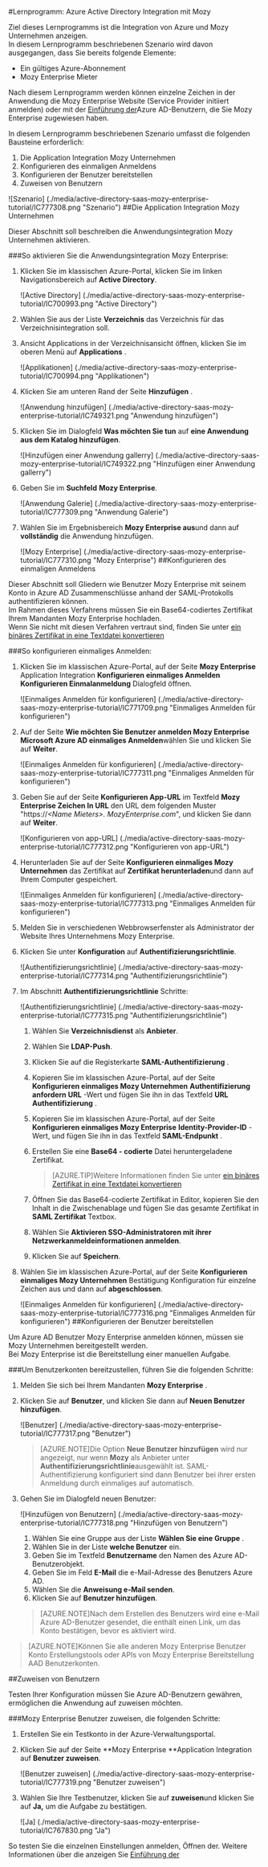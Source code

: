 <properties 
    pageTitle="Lernprogramm: Azure Active Directory Integration mit Mozy | Microsoft Azure" 
    description="Erfahren Sie, wie mit Mozy Enterprise Azure Active Directory-auf automatisierte Bereitstellung und mehr!" 
    services="active-directory" 
    authors="jeevansd"  
    documentationCenter="na" 
    manager="femila"/>
<tags 
    ms.service="active-directory" 
    ms.devlang="na" 
    ms.topic="article" 
    ms.tgt_pltfrm="na" 
    ms.workload="identity" 
    ms.date="09/29/2016" 
    ms.author="jeedes" />

#<a name="tutorial-azure-active-directory-integration-with-mozy-enterprise"></a>Lernprogramm: Azure Active Directory Integration mit Mozy
  
Ziel dieses Lernprogramms ist die Integration von Azure und Mozy Unternehmen anzeigen.  
In diesem Lernprogramm beschriebenen Szenario wird davon ausgegangen, dass Sie bereits folgende Elemente:

-   Ein gültiges Azure-Abonnement
-   Mozy Enterprise Mieter
  
Nach diesem Lernprogramm werden können einzelne Zeichen in der Anwendung die Mozy Enterprise Website (Service Provider initiiert anmelden) oder mit der [Einführung der](active-directory-saas-access-panel-introduction.md)Azure AD-Benutzern, die Sie Mozy Enterprise zugewiesen haben.
  
In diesem Lernprogramm beschriebenen Szenario umfasst die folgenden Bausteine erforderlich:

1.  Die Application Integration Mozy Unternehmen
2.  Konfigurieren des einmaligen Anmeldens
3.  Konfigurieren der Benutzer bereitstellen
4.  Zuweisen von Benutzern

![Szenario] (./media/active-directory-saas-mozy-enterprise-tutorial/IC777308.png "Szenario")
##<a name="enabling-the-application-integration-for-mozy-enterprise"></a>Die Application Integration Mozy Unternehmen
  
Dieser Abschnitt soll beschreiben die Anwendungsintegration Mozy Unternehmen aktivieren.

###<a name="to-enable-the-application-integration-for-mozy-enterprise-perform-the-following-steps"></a>So aktivieren Sie die Anwendungsintegration Mozy Enterprise:

1.  Klicken Sie im klassischen Azure-Portal, klicken Sie im linken Navigationsbereich auf **Active Directory**.

    ![Active Directory] (./media/active-directory-saas-mozy-enterprise-tutorial/IC700993.png "Active Directory")

2.  Wählen Sie aus der Liste **Verzeichnis** das Verzeichnis für das Verzeichnisintegration soll.

3.  Ansicht Applications in der Verzeichnisansicht öffnen, klicken Sie im oberen Menü auf **Applications** .

    ![Applikationen] (./media/active-directory-saas-mozy-enterprise-tutorial/IC700994.png "Applikationen")

4.  Klicken Sie am unteren Rand der Seite **Hinzufügen** .

    ![Anwendung hinzufügen] (./media/active-directory-saas-mozy-enterprise-tutorial/IC749321.png "Anwendung hinzufügen")

5.  Klicken Sie im Dialogfeld **Was möchten Sie tun** auf **eine Anwendung aus dem Katalog hinzufügen**.

    ![Hinzufügen einer Anwendung gallerry] (./media/active-directory-saas-mozy-enterprise-tutorial/IC749322.png "Hinzufügen einer Anwendung gallerry")

6.  Geben Sie im **Suchfeld** **Mozy Enterprise**.

    ![Anwendung Galerie] (./media/active-directory-saas-mozy-enterprise-tutorial/IC777309.png "Anwendung Galerie")

7.  Wählen Sie im Ergebnisbereich **Mozy Enterprise aus**und dann auf **vollständig** die Anwendung hinzufügen.

    ![Mozy Enterprise] (./media/active-directory-saas-mozy-enterprise-tutorial/IC777310.png "Mozy Enterprise")
##<a name="configuring-single-sign-on"></a>Konfigurieren des einmaligen Anmeldens
  
Dieser Abschnitt soll Gliedern wie Benutzer Mozy Enterprise mit seinem Konto in Azure AD Zusammenschlüsse anhand der SAML-Protokolls authentifizieren können.  
Im Rahmen dieses Verfahrens müssen Sie ein Base64-codiertes Zertifikat Ihrem Mandanten Mozy Enterprise hochladen.  
Wenn Sie nicht mit diesen Verfahren vertraut sind, finden Sie unter [ein binäres Zertifikat in eine Textdatei konvertieren](http://youtu.be/PlgrzUZ-Y1o)

###<a name="to-configure-single-sign-on-perform-the-following-steps"></a>So konfigurieren einmaliges Anmelden:

1.  Klicken Sie im klassischen Azure-Portal, auf der Seite **Mozy Enterprise** Application Integration **Konfigurieren einmaliges Anmelden** **Konfigurieren Einmalanmeldung** Dialogfeld öffnen.

    ![Einmaliges Anmelden für konfigurieren] (./media/active-directory-saas-mozy-enterprise-tutorial/IC771709.png "Einmaliges Anmelden für konfigurieren")

2.  Auf der Seite **Wie möchten Sie Benutzer anmelden Mozy Enterprise** **Microsoft Azure AD einmaliges Anmelden**wählen Sie und klicken Sie auf **Weiter**.

    ![Einmaliges Anmelden für konfigurieren] (./media/active-directory-saas-mozy-enterprise-tutorial/IC777311.png "Einmaliges Anmelden für konfigurieren")

3.  Geben Sie auf der Seite **Konfigurieren App-URL** im Textfeld **Mozy Enterprise Zeichen In URL** den URL dem folgenden Muster "https://*\<Name Mieters\>. MozyEnterprise.com*", und klicken Sie dann auf **Weiter**.

    ![Konfigurieren von app-URL] (./media/active-directory-saas-mozy-enterprise-tutorial/IC777312.png "Konfigurieren von app-URL")

4.  Herunterladen Sie auf der Seite **Konfigurieren einmaliges Mozy Unternehmen** das Zertifikat auf **Zertifikat herunterladen**und dann auf Ihrem Computer gespeichert.

    ![Einmaliges Anmelden für konfigurieren] (./media/active-directory-saas-mozy-enterprise-tutorial/IC777313.png "Einmaliges Anmelden für konfigurieren")

5.  Melden Sie in verschiedenen Webbrowserfenster als Administrator der Website Ihres Unternehmens Mozy Enterprise.

6.  Klicken Sie unter **Konfiguration** auf **Authentifizierungsrichtlinie**.

    ![Authentifizierungsrichtlinie] (./media/active-directory-saas-mozy-enterprise-tutorial/IC777314.png "Authentifizierungsrichtlinie")

7.  Im Abschnitt **Authentifizierungsrichtlinie** Schritte:

    ![Authentifizierungsrichtlinie] (./media/active-directory-saas-mozy-enterprise-tutorial/IC777315.png "Authentifizierungsrichtlinie")

    1.  Wählen Sie **Verzeichnisdienst** als **Anbieter**.
    2.  Wählen Sie **LDAP-Push**.
    3.  Klicken Sie auf die Registerkarte **SAML-Authentifizierung** .
    4.  Kopieren Sie im klassischen Azure-Portal, auf der Seite **Konfigurieren einmaliges Mozy Unternehmen** **Authentifizierung anfordern URL** -Wert und fügen Sie ihn in das Textfeld **URL Authentifizierung** .
    5.  Kopieren Sie im klassischen Azure-Portal, auf der Seite **Konfigurieren einmaliges Mozy Enterprise** **Identity-Provider-ID** -Wert, und fügen Sie ihn in das Textfeld **SAML-Endpunkt** .
    6.  Erstellen Sie eine **Base64 - codierte** Datei heruntergeladene Zertifikat.  

        >[AZURE.TIP]Weitere Informationen finden Sie unter [ein binäres Zertifikat in eine Textdatei konvertieren](http://youtu.be/PlgrzUZ-Y1o)

    7.  Öffnen Sie das Base64-codierte Zertifikat in Editor, kopieren Sie den Inhalt in die Zwischenablage und fügen Sie das gesamte Zertifikat in **SAML Zertifikat** Textbox.
    8.  Wählen Sie **Aktivieren SSO-Administratoren mit ihrer Netzwerkanmeldeinformationen anmelden**.
    9.  Klicken Sie auf **Speichern**.

8.  Wählen Sie im klassischen Azure-Portal, auf der Seite **Konfigurieren einmaliges Mozy Unternehmen** Bestätigung Konfiguration für einzelne Zeichen aus und dann auf **abgeschlossen**.

    ![Einmaliges Anmelden für konfigurieren] (./media/active-directory-saas-mozy-enterprise-tutorial/IC777316.png "Einmaliges Anmelden für konfigurieren")
##<a name="configuring-user-provisioning"></a>Konfigurieren der Benutzer bereitstellen
  
Um Azure AD Benutzer Mozy Enterprise anmelden können, müssen sie Mozy Unternehmen bereitgestellt werden.  
Bei Mozy Enterprise ist die Bereitstellung einer manuellen Aufgabe.

###<a name="to-provision-a-user-accounts-perform-the-following-steps"></a>Um Benutzerkonten bereitzustellen, führen Sie die folgenden Schritte:

1.  Melden Sie sich bei Ihrem Mandanten **Mozy Enterprise** .

2.  Klicken Sie auf **Benutzer**, und klicken Sie dann auf **Neuen Benutzer hinzufügen**.

    ![Benutzer] (./media/active-directory-saas-mozy-enterprise-tutorial/IC777317.png "Benutzer")

    >[AZURE.NOTE]Die Option **Neue Benutzer hinzufügen** wird nur angezeigt, nur wenn **Mozy** als Anbieter unter **Authentifizierungsrichtlinie**ausgewählt ist. SAML-Authentifizierung konfiguriert sind dann Benutzer bei ihrer ersten Anmeldung durch einmaliges auf automatisch.

3.  Gehen Sie im Dialogfeld neuen Benutzer:

    ![Hinzufügen von Benutzern] (./media/active-directory-saas-mozy-enterprise-tutorial/IC777318.png "Hinzufügen von Benutzern")

    1.  Wählen Sie eine Gruppe aus der Liste **Wählen Sie eine Gruppe** .
    2.  Wählen Sie in der Liste **welche Benutzer** ein.
    3.  Geben Sie im Textfeld **Benutzername** den Namen des Azure AD-Benutzerobjekt.
    4.  Geben Sie im Feld **E-Mail** die e-Mail-Adresse des Benutzers Azure AD.
    5.  Wählen Sie die **Anweisung e-Mail senden**.
    6.  Klicken Sie auf **Benutzer hinzufügen**.

    >[AZURE.NOTE]Nach dem Erstellen des Benutzers wird eine e-Mail Azure AD-Benutzer gesendet, die enthält einen Link, um das Konto bestätigen, bevor es aktiviert wird.

>[AZURE.NOTE]Können Sie alle anderen Mozy Enterprise Benutzer Konto Erstellungstools oder APIs von Mozy Enterprise Bereitstellung AAD Benutzerkonten.

##<a name="assigning-users"></a>Zuweisen von Benutzern
 
Testen Ihrer Konfiguration müssen Sie Azure AD-Benutzern gewähren, ermöglichen die Anwendung auf zuweisen möchten.

###<a name="to-assign-users-to-mozy-enterprise-perform-the-following-steps"></a>Mozy Enterprise Benutzer zuweisen, die folgenden Schritte:

1.  Erstellen Sie ein Testkonto in der Azure-Verwaltungsportal.

2.  Klicken Sie auf der Seite **Mozy Enterprise **Application Integration auf **Benutzer zuweisen**.

    ![Benutzer zuweisen] (./media/active-directory-saas-mozy-enterprise-tutorial/IC777319.png "Benutzer zuweisen")

3.  Wählen Sie Ihre Testbenutzer, klicken Sie auf **zuweisen**und klicken Sie auf **Ja,** um die Aufgabe zu bestätigen.

    ![Ja] (./media/active-directory-saas-mozy-enterprise-tutorial/IC767830.png "Ja")
  
So testen Sie die einzelnen Einstellungen anmelden, Öffnen der. Weitere Informationen über die anzeigen Sie [Einführung der](active-directory-saas-access-panel-introduction.md)